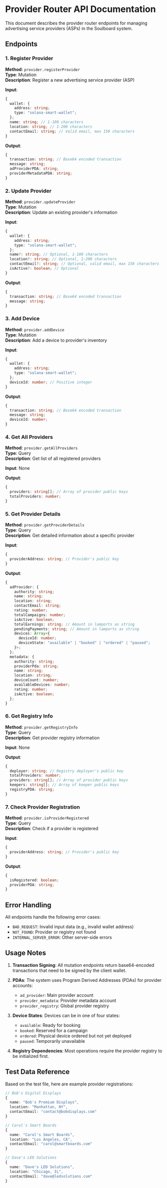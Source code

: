 # Provider Router API Documentation

This document describes the provider router endpoints for managing advertising service providers (ASPs) in the Soulboard system.

## Endpoints

### 1. Register Provider
**Method**: `provider.registerProvider`  
**Type**: Mutation  
**Description**: Register a new advertising service provider (ASP)

**Input**:
```typescript
{
  wallet: {
    address: string;
    type: "solana-smart-wallet";
  };
  name: string; // 1-100 characters
  location: string; // 1-200 characters  
  contactEmail: string; // Valid email, max 150 characters
}
```

**Output**:
```typescript
{
  transaction: string; // Base64 encoded transaction
  message: string;
  adProviderPDA: string;
  providerMetadataPDA: string;
}
```

### 2. Update Provider
**Method**: `provider.updateProvider`  
**Type**: Mutation  
**Description**: Update an existing provider's information

**Input**:
```typescript
{
  wallet: {
    address: string;
    type: "solana-smart-wallet";
  };
  name?: string; // Optional, 1-100 characters
  location?: string; // Optional, 1-200 characters
  contactEmail?: string; // Optional, valid email, max 150 characters
  isActive?: boolean; // Optional
}
```

**Output**:
```typescript
{
  transaction: string; // Base64 encoded transaction
  message: string;
}
```

### 3. Add Device
**Method**: `provider.addDevice`  
**Type**: Mutation  
**Description**: Add a device to provider's inventory

**Input**:
```typescript
{
  wallet: {
    address: string;
    type: "solana-smart-wallet";
  };
  deviceId: number; // Positive integer
}
```

**Output**:
```typescript
{
  transaction: string; // Base64 encoded transaction
  message: string;
  deviceId: number;
}
```

### 4. Get All Providers
**Method**: `provider.getAllProviders`  
**Type**: Query  
**Description**: Get list of all registered providers

**Input**: None

**Output**:
```typescript
{
  providers: string[]; // Array of provider public keys
  totalProviders: number;
}
```

### 5. Get Provider Details
**Method**: `provider.getProviderDetails`  
**Type**: Query  
**Description**: Get detailed information about a specific provider

**Input**:
```typescript
{
  providerAddress: string; // Provider's public key
}
```

**Output**:
```typescript
{
  adProvider: {
    authority: string;
    name: string;
    location: string;
    contactEmail: string;
    rating: number;
    totalCampaigns: number;
    isActive: boolean;
    totalEarnings: string; // Amount in lamports as string
    pendingPayments: string; // Amount in lamports as string
    devices: Array<{
      deviceId: number;
      deviceState: "available" | "booked" | "ordered" | "paused";
    }>;
  };
  metadata: {
    authority: string;
    providerPda: string;
    name: string;
    location: string;
    deviceCount: number;
    availableDevices: number;
    rating: number;
    isActive: boolean;
  };
}
```

### 6. Get Registry Info
**Method**: `provider.getRegistryInfo`  
**Type**: Query  
**Description**: Get provider registry information

**Input**: None

**Output**:
```typescript
{
  deployer: string; // Registry deployer's public key
  totalProviders: number;
  providers: string[]; // Array of provider public keys
  keepers: string[]; // Array of keeper public keys
  registryPDA: string;
}
```

### 7. Check Provider Registration
**Method**: `provider.isProviderRegistered`  
**Type**: Query  
**Description**: Check if a provider is registered

**Input**:
```typescript
{
  providerAddress: string; // Provider's public key
}
```

**Output**:
```typescript
{
  isRegistered: boolean;
  providerPDA: string;
}
```

## Error Handling

All endpoints handle the following error cases:
- `BAD_REQUEST`: Invalid input data (e.g., invalid wallet address)
- `NOT_FOUND`: Provider or registry not found
- `INTERNAL_SERVER_ERROR`: Other server-side errors

## Usage Notes

1. **Transaction Signing**: All mutation endpoints return base64-encoded transactions that need to be signed by the client wallet.

2. **PDAs**: The system uses Program Derived Addresses (PDAs) for provider accounts:
   - `ad_provider`: Main provider account
   - `provider_metadata`: Provider metadata account
   - `provider_registry`: Global provider registry

3. **Device States**: Devices can be in one of four states:
   - `available`: Ready for booking
   - `booked`: Reserved for a campaign
   - `ordered`: Physical device ordered but not yet deployed
   - `paused`: Temporarily unavailable

4. **Registry Dependencies**: Most operations require the provider registry to be initialized first.

## Test Data Reference

Based on the test file, here are example provider registrations:

```typescript
// Bob's Digital Displays
{
  name: "Bob's Premium Displays",
  location: "Manhattan, NY", 
  contactEmail: "contact@bobdisplays.com"
}

// Carol's Smart Boards
{
  name: "Carol's Smart Boards",
  location: "Los Angeles, CA",
  contactEmail: "carol@smartboards.com"  
}

// Dave's LED Solutions
{
  name: "Dave's LED Solutions", 
  location: "Chicago, IL",
  contactEmail: "dave@ledsolutions.com"
}
```
